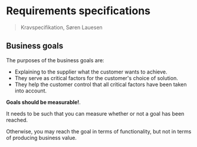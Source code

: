 # Requirements specifications

> Kravspecifikation, Søren Lauesen
>

## Business goals

The purposes of the business goals are:

- Explaining to the supplier what the customer wants to achieve.
- They serve as critical factors for the customer's choice of solution.
- They help the customer control that all critical factors have been taken into account.

**Goals should be measurable!**.

It needs to be such that you can measure whether or not a goal has been reached.

Otherwise, you may reach the goal in terms of functionality, but not in terms of producing business value.